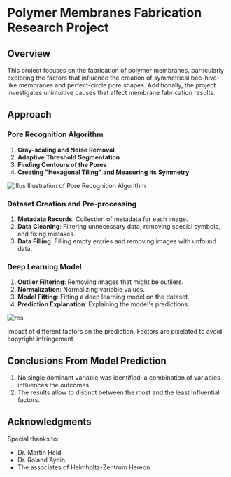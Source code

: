 # Polymer Membranes Fabrication Research Project

## Overview

This project focuses on the fabrication of polymer membranes, particularly exploring the factors that influence the creation of symmetrical bee-hive-like membranes and perfect-circle pore shapes. Additionally, the project investigates unintuitive causes that affect membrane fabrication results.

## Approach

### Pore Recognition Algorithm

1. **Gray-scaling and Noise Removal**
2. **Adaptive Threshold Segmentation**
3. **Finding Contours of the Pores**
4. **Creating "Hexagonal Tiling" and Measuring its Symmetry**

![illus](https://github.com/tomerfried/Polymer-Membranes-Fabrication-Data-Science-Project/assets/68680809/ae46151e-8787-4cd9-a43b-980f73c822a2)
Illustration of Pore Recognition Algorithm

### Dataset Creation and Pre-processing

1. **Metadata Records**: Collection of metadata for each image.
2. **Data Cleaning**: Filtering unnecessary data, removing special symbols, and fixing mistakes.
3. **Data Filling**: Filling empty entries and removing images with unfound data.

### Deep Learning Model

1. **Outlier Filtering**: Removing images that might be outliers.
2. **Normalization**: Normalizing variable values.
3. **Model Fitting**: Fitting a deep learning model on the dataset.
4. **Prediction Explanation**: Explaining the model's predictions.

![res](https://github.com/tomerfried/Polymer-Membranes-Fabrication-Data-Science-Project/assets/68680809/52ec17a3-86ee-4e77-9baa-1ff9471ef2e4)

Impact of different factors on the prediction. Factors are pixelated to avoid copyright infringement

## Conclusions From Model Prediction

1. No single dominant variable was identified; a combination of variables influences the outcomes.
2. The results allow to distinct between the most and the least Influential factors.

## Acknowledgments

Special thanks to:
- Dr. Martin Held
- Dr. Roland Aydin
- The associates of Helmholtz-Zentrum Hereon
